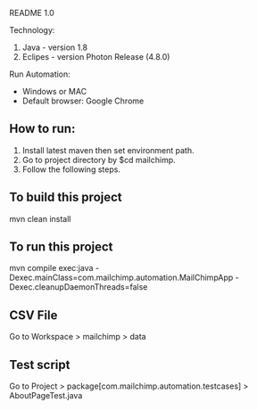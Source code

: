 README 1.0

Technology:
1. Java - version 1.8
2. Eclipes - version Photon Release (4.8.0)


Run Automation:
- Windows or MAC
- Default browser: Google Chrome

How to run:
----------
1. Install latest maven then set environment path.
2. Go to project directory by $cd mailchimp.
3. Follow the following steps.

To build this project
---------------------
mvn clean install

To run this project
-------------------
mvn compile exec:java -Dexec.mainClass=com.mailchimp.automation.MailChimpApp -Dexec.cleanupDaemonThreads=false


CSV File
---------
Go to Workspace > mailchimp > data

Test script
-----------
Go to Project > package[com.mailchimp.automation.testcases] > AboutPageTest.java